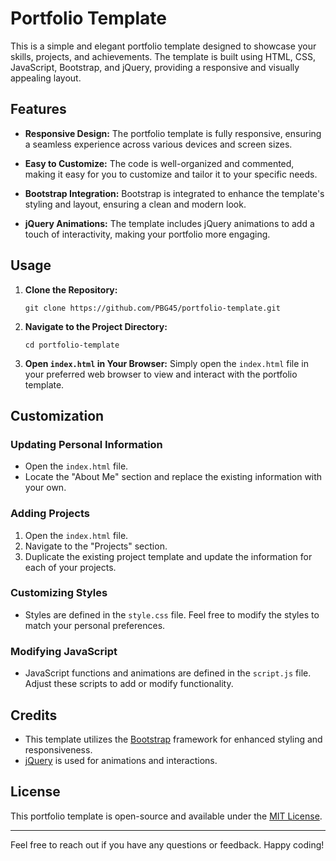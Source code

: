# Portfolio Template

This is a simple and elegant portfolio template designed to showcase your skills, projects, and achievements. The template is built using HTML, CSS, JavaScript, Bootstrap, and jQuery, providing a responsive and visually appealing layout.

## Features

- **Responsive Design:** The portfolio template is fully responsive, ensuring a seamless experience across various devices and screen sizes.

- **Easy to Customize:** The code is well-organized and commented, making it easy for you to customize and tailor it to your specific needs.

- **Bootstrap Integration:** Bootstrap is integrated to enhance the template's styling and layout, ensuring a clean and modern look.

- **jQuery Animations:** The template includes jQuery animations to add a touch of interactivity, making your portfolio more engaging.

## Usage

1. **Clone the Repository:**
   ```
   git clone https://github.com/PBG45/portfolio-template.git
   ```

2. **Navigate to the Project Directory:**
   ```
   cd portfolio-template
   ```

3. **Open `index.html` in Your Browser:**
   Simply open the `index.html` file in your preferred web browser to view and interact with the portfolio template.

## Customization

### Updating Personal Information

- Open the `index.html` file.
- Locate the "About Me" section and replace the existing information with your own.

### Adding Projects

1. Open the `index.html` file.
2. Navigate to the "Projects" section.
3. Duplicate the existing project template and update the information for each of your projects.

### Customizing Styles

- Styles are defined in the `style.css` file. Feel free to modify the styles to match your personal preferences.

### Modifying JavaScript

- JavaScript functions and animations are defined in the `script.js` file. Adjust these scripts to add or modify functionality.

## Credits

- This template utilizes the [Bootstrap](https://getbootstrap.com/) framework for enhanced styling and responsiveness.
- [jQuery](https://jquery.com/) is used for animations and interactions.

## License

This portfolio template is open-source and available under the [MIT License](LICENSE).

---

Feel free to reach out if you have any questions or feedback. Happy coding!
